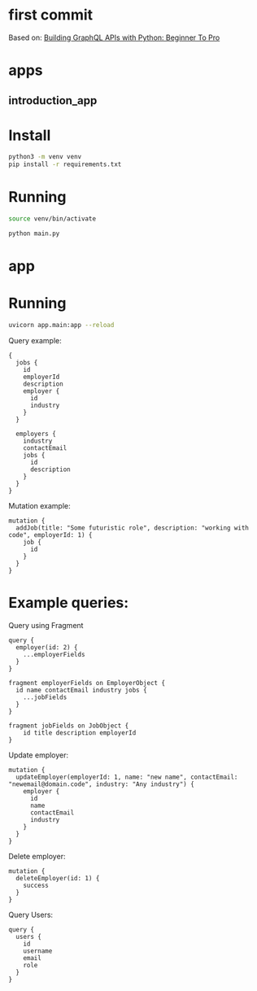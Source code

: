 # first commit
Based on: [Building GraphQL APIs with Python: Beginner To Pro](https://bairesdev.udemy.com/course/building-graphql-apis-with-python/learn/lecture/37422472#overview)

# apps

## introduction_app

# Install

```bash
python3 -m venv venv
pip install -r requirements.txt
```

# Running

```bash
source venv/bin/activate
```

```bash
python main.py
```

# app

# Running
```bash
uvicorn app.main:app --reload
```


Query example:
```
{ 
  jobs {
    id
    employerId
    description
    employer {
      id
      industry
    }
  }

  employers {
    industry
    contactEmail
    jobs {
      id
      description
    }
  }
}
```

Mutation example:
```
mutation {
  addJob(title: "Some futuristic role", description: "working with code", employerId: 1) {
    job {
      id
    }
  }
}
```

# Example queries:

Query using Fragment
```
query {
  employer(id: 2) {
    ...employerFields
  }
}

fragment employerFields on EmployerObject {
  id name contactEmail industry jobs {
    ...jobFields
  }
}

fragment jobFields on JobObject { 
	id title description employerId
}
```

Update employer:
```
mutation {
  updateEmployer(employerId: 1, name: "new name", contactEmail: "newemail@domain.code", industry: "Any industry") {
    employer {
      id
      name
      contactEmail
      industry
    }
  }
}
```

Delete employer:
```
mutation {
  deleteEmployer(id: 1) {
    success
  }
}
```

Query Users:
```
query {
  users {
    id
    username
    email
    role
  }
}
```
